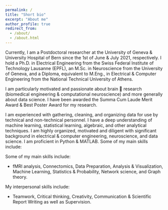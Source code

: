 ```yaml
---
permalink: /
title: "Short bio"
excerpt: "About me"
author_profile: true
redirect_from: 
  - /about/
  - /about.html
---
```


<meta name="google-site-verification" content="-KXtUwKiZPbH6QKiAJTOFGx7X1oFTnGS4dZLv7eq3Xg" />

Currently, I am a Postdoctoral researcher at the University of Geneva & University Hospital of Bern since the 1st of June & July 2021, respectively. I hold a Ph.D. in Electrical Engineering from the Swiss Federal Institute of Technology Lausanne (EPFL), an M.Sc. in Neuroscience from the University of Geneva, and a Diploma, equivalent to M.Eng., in Electrical & Computer Engineering from the National Technical University of Athens.

I am particularly motivated and passionate about brain 🧠 research (biomedical engineering & computational neuroscience) and more generally about data science. I have been awarded the Summa Cum Laude Merit Award & Best Poster Award for my research.

I am experienced with gathering, cleaning, and organizing data for use by technical and non-technical personnel. I have a deep understanding of machine learning, statistical learning, algebraic, and other analytical techniques. I am highly organized, motivated and diligent with significant background in electrical & computer engineering, neuroscience, and data science. I am proficient in Python & MATLAB.
Some of my main skills include:


Some of my main skills include:
- fMRI analysis, Connectomics, Data Preparation, Analysis & Visualization, Machine Learning, Statistics & Probability, Network science, and Graph theory.

My interpersonal skills include:
- Teamwork, Critical thinking, Creativity, Communication & Scientific Report Writing as well as Supervision.


